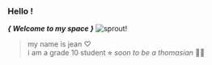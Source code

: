 ### Hello !

***{ Welcome to my space }*** ![sprout!](https://user-images.githubusercontent.com/90890274/160061201-c2c10d82-27ca-487b-b8f8-bf4d66ee5fb5.gif)

> my name is jean ♡ <br />
> i am a grade 10 student ⭐︎
*soon to be a thomasian* 💛🐯
